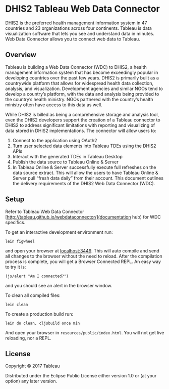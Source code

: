 # DHIS2 Tableau Web Data Connector

DHIS2 is the preferred health management information system in 47 countries and 23 organizations across four continents. Tableau is data visualization software that lets you see and understand data in minutes. Web Data Connector allows you to connect web data to Tableau.

## Overview

Tableau is building a Web Data Connector (WDC) to DHIS2, a health management information system that has become exceedingly popular in developing countries over the past few years. DHIS2 is primarily built as a countrywide platform that allows for widespread health data collection, analysis, and visualization. Development agencies and similar NGOs tend to develop a country’s platform, with the data and analysis being provided to the country’s health ministry. NGOs partnered with the country’s health ministry often have access to this data as well.

While DHIS2 is billed as being a comprehensive storage and analysis tool, even the DHIS2 developers support the creation of a Tableau connector to DHIS2 to address significant limitations with reporting and visualizing of data stored in DHIS2 implementations.
The connector will allow users to:
1. Connect to the application using OAuth2
2. Turn user selected data elements into Tableau TDEs using the DHIS2 APIs
3. Interact with the generated TDEs in Tableau Desktop
4. Publish the data source to Tableau Online & Server
5. In Tableau Online & Server successfully execute full refreshes on the data source extract.
This will allow the users to have Tableau Online & Server pull “fresh data daily” from their account. This document outlines the delivery requirements of the DHIS2 Web Data Connector (WDC).

## Setup

Refer to Tableau Web Data Connector [http://tableau.github.io/webdataconnector/](documentation hub) for WDC specifics.

To get an interactive development environment run:

    lein figwheel

and open your browser at [localhost:3449](http://localhost:3449/).
This will auto compile and send all changes to the browser without the
need to reload. After the compilation process is complete, you will
get a Browser Connected REPL. An easy way to try it is:

    (js/alert "Am I connected?")

and you should see an alert in the browser window.

To clean all compiled files:

    lein clean

To create a production build run:

    lein do clean, cljsbuild once min

And open your browser in `resources/public/index.html`. You will not
get live reloading, nor a REPL. 

## License

Copyright © 2017 Tableau

Distributed under the Eclipse Public License either version 1.0 or (at your option) any later version.
